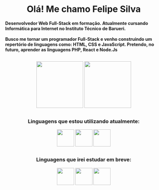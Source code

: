 <h1 align="center">Olá! Me chamo Felipe Silva</h1>

<h4 align="left">Desenvolvedor Web Full-Stack em formação. Atualmente cursando Informática para Internet no Instituto Técnico de Barueri.<br><br>Busco me tornar um programador Full-Stack e venho construindo um repertório de linguagens como: HTML, CSS e JavaScript. Pretendo, no futuro, aprender as linguagens PHP, React e Node.Js</h4>

<h2></h2>

<div align="center">
  <img height="150px" src="https://github-readme-stats.vercel.app/api?username=felpsss-leudb&show_icons=true&theme=graywhite&include_all_commits=true&count_private=true&locale=pt-br"/>
  <img height="150px" src="https://github-readme-stats.vercel.app/api/top-langs/?username=felpsss-leudb&layout=compact&langs_count=7&theme=graywhite&locale=pt-br"/>
</div>

<h2></h2>

<div align="center">
  <h3>Linguagens que estou utilizando atualmente:</h3>
  <img src="https://cdn.jsdelivr.net/gh/devicons/devicon@latest/icons/html5/html5-original.svg" height="55"/>
  <img src="https://cdn.jsdelivr.net/gh/devicons/devicon@latest/icons/css3/css3-original.svg" height="55"/>
  <img src="https://cdn.jsdelivr.net/gh/devicons/devicon@latest/icons/javascript/javascript-original.svg" height="55"/>
</div>

<h2></h2>

<div align="center">
  <h3>Linguagens que irei estudar em breve:</h3>
  <img src="https://cdn.jsdelivr.net/gh/devicons/devicon@latest/icons/php/php-original.svg" height="55"/>
  <img src="https://cdn.jsdelivr.net/gh/devicons/devicon@latest/icons/react/react-original-wordmark.svg" height="55"/>
  <img src="https://cdn.jsdelivr.net/gh/devicons/devicon@latest/icons/nodejs/nodejs-original-wordmark.svg" height="55"/>

</div>
